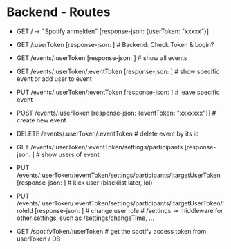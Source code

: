 # Backend - Routes
- GET       / -> "Spotify anmelden" [response-json: {userToken: "xxxxx"}]
- GET       /:userToken [response-json: ]                                                           # Backend: Check Token & Login?

- GET       /events/:userToken [response-json: ]                                                    # show all events 
- GET       /events/:userToken/:eventToken [response-json: ]                                        # show specific event or add user to event
- PUT       /events/:userToken/:eventToken [response-json: ]                                        # leave specific event
- POST      /events/:userToken [response-json: {eventToken: "xxxxxxx"}]                             # create new event
- DELETE    /events/:userToken/:eventToken                                                          # delete event by its id

- GET       /events/:userToken/:eventToken/settings/participants [response-json: ]                           # show users of event
- PUT       /events/:userToken/:eventToken/settings/participants/:targetUserToken [response-json: ]          # kick user (blacklist later, lol)
- PUT       /events/:userToken/:eventToken/settings/participants/:targetUserToken/:roleId [response-json: ]  # change user role
                                                                                                             # /settings -> middleware for other settings, such as /settings/changeTime, ...

- GET /spotifyToken/:userToken                                                                      # get the spotify access token from userToken / DB